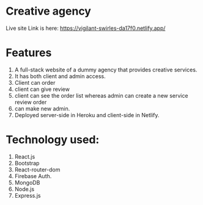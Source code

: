 # Creative agency

Live site Link is here: https://vigilant-swirles-da17f0.netlify.app/

# Features

1. A full-stack website of a dummy agency that provides creative services.
 2. It has both client and admin access.
3. Client can order
 4. client can give review
 5. client can see the order list whereas admin can create a new service review order
6. can make new admin.
7. Deployed server-side in Heroku and client-side in Netlify.


# Technology used:
1. React.js
2. Bootstrap
3. React-router-dom
4.  Firebase Auth.
5. MongoDB
6. Node.js
7. Express.js
 